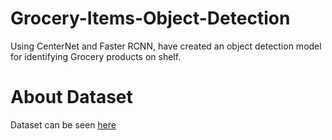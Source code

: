 # Grocery-Items-Object-Detection
Using CenterNet and Faster RCNN, have created an object detection model for identifying Grocery products on shelf.

# About Dataset

Dataset can be seen [here](https://github.com/gulvarol/grocerydataset)

